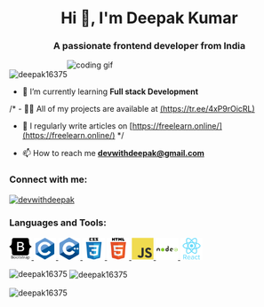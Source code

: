 <h1 align="center">Hi 👋, I'm Deepak Kumar</h1>
<h3 align="center">A passionate frontend developer from India</h3>
<img align="right" alt="coding gif" width="400" src="https://i.pinimg.com/originals/54/e3/7d/54e37d8074ebcde1d96c77d7b2a7f310.gif">

<p align="left"> <img src="https://komarev.com/ghpvc/?username=deepak16375&label=Profile%20views&color=0e75b6&style=flat" alt="deepak16375" /> </p>

- 🌱 I’m currently learning **Full stack Development**

 /* - 👨‍💻 All of my projects are available at [(https://tr.ee/4xP9rOicRL)](https://tr.ee/4xP9rOicRL)

- 📝 I regularly write articles on [https://freelearn.online/](https://freelearn.online/) */

- 📫 How to reach me **devwithdeepak@gmail.com**

<h3 align="left">Connect with me:</h3>
<p align="left">
<a href="https://instagram.com/devwithdeepak" target="blank"><img align="center" src="https://raw.githubusercontent.com/rahuldkjain/github-profile-readme-generator/master/src/images/icons/Social/instagram.svg" alt="devwithdeepak" height="30" width="40" /></a>
</p>

<h3 align="left">Languages and Tools:</h3>
<p align="left"> <a href="https://getbootstrap.com" target="_blank" rel="noreferrer"> <img src="https://raw.githubusercontent.com/devicons/devicon/master/icons/bootstrap/bootstrap-plain-wordmark.svg" alt="bootstrap" width="40" height="40"/> </a> <a href="https://www.cprogramming.com/" target="_blank" rel="noreferrer"> <img src="https://raw.githubusercontent.com/devicons/devicon/master/icons/c/c-original.svg" alt="c" width="40" height="40"/> </a> <a href="https://www.w3schools.com/cpp/" target="_blank" rel="noreferrer"> <img src="https://raw.githubusercontent.com/devicons/devicon/master/icons/cplusplus/cplusplus-original.svg" alt="cplusplus" width="40" height="40"/> </a> <a href="https://www.w3schools.com/css/" target="_blank" rel="noreferrer"> <img src="https://raw.githubusercontent.com/devicons/devicon/master/icons/css3/css3-original-wordmark.svg" alt="css3" width="40" height="40"/> </a> <a href="https://www.w3.org/html/" target="_blank" rel="noreferrer"> <img src="https://raw.githubusercontent.com/devicons/devicon/master/icons/html5/html5-original-wordmark.svg" alt="html5" width="40" height="40"/> </a> <a href="https://developer.mozilla.org/en-US/docs/Web/JavaScript" target="_blank" rel="noreferrer"> <img src="https://raw.githubusercontent.com/devicons/devicon/master/icons/javascript/javascript-original.svg" alt="javascript" width="40" height="40"/> </a> <a href="https://nodejs.org" target="_blank" rel="noreferrer"> <img src="https://raw.githubusercontent.com/devicons/devicon/master/icons/nodejs/nodejs-original-wordmark.svg" alt="nodejs" width="40" height="40"/> </a> <a href="https://reactjs.org/" target="_blank" rel="noreferrer"> <img src="https://raw.githubusercontent.com/devicons/devicon/master/icons/react/react-original-wordmark.svg" alt="react" width="40" height="40"/> </a> </p>

<p><img align="left" src="https://github-readme-stats.vercel.app/api/top-langs?username=deepak16375&show_icons=true&locale=en&layout=compact" alt="deepak16375" /></p>

<p>&nbsp;<img align="center" src="https://github-readme-stats.vercel.app/api?username=deepak16375&show_icons=true&locale=en" alt="deepak16375" /></p>

<p><img align="center" src="https://github-readme-streak-stats.herokuapp.com/?user=deepak16375&" alt="deepak16375" /></p>
